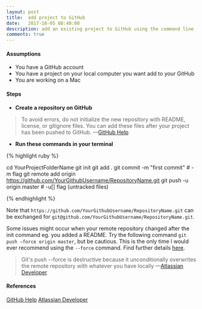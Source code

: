 ```yaml
---
layout: post
title:  add project to GitHub
date:   2017-10-05 08:40:00
description: add an existing project to GitHub using the command line
comments: true
---
```


#### Assumptions

- You have a GitHub account
- You have a project on your local computer you want add to your GitHub
- You are working on a Mac

#### Steps

- <b>Create a repository on GitHub</b>

<blockquote>
To avoid errors, do not initialize the new repository with README, license, or gitignore files. You can add these files after your project has been pushed to GitHub.
	—<a href="https://help.github.com/articles/adding-an-existing-project-to-github-using-the-command-line/">GitHub Help</a>
</blockquote>

- <b>Run these commands in your terminal</b>

{% highlight ruby %}

cd YourProjectFolderName
git init 
git add .
git commit -m "first commit" # -m <msg> flag
git remote add origin https://github.com/YourGithubUsername/RepositoryName.git 
git push -u origin master # -u[<mode>] flag (untracked files)

{% endhighlight %}

Note that `https://github.com/YourGithubUsername/RepositoryName.git` can be exchanged for `git@github.com/YourGithubUsername/RepositoryName.git`.

Some issues might occur when your remote repository changed after the init command eg. you added a README. Try the following command `git push —force origin master`, but be cautious. This is the only time I would ever recommend using the `--force` command. Find further details <a href="https://developer.atlassian.com/blog/2015/04/force-with-lease/">here</a>.

<blockquote>
Git's push --force is destructive because it unconditionally overwrites the remote repository with whatever you have locally
	—<a href="https://developer.atlassian.com/blog/2015/04/force-with-lease/">Atlassian Developer</a>
</blockquote>

#### References 

<a href="https://help.github.com/articles/adding-an-existing-project-to-github-using-the-command-line/">GitHub Help</a>
<a href="https://developer.atlassian.com/blog/2015/04/force-with-lease/">Atlassian Developer</a>
